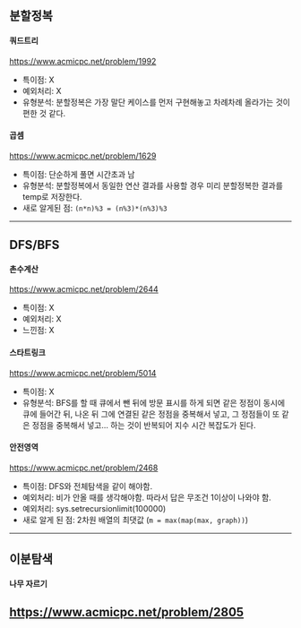 ## 분할정복
#### 쿼드트리
https://www.acmicpc.net/problem/1992
- 특이점: X
- 예외처리: X
- 유형분석: 분할정복은 가장 말단 케이스를 먼저 구현해놓고 차례차례 올라가는 것이 편한 것 같다.

#### 곱셈
https://www.acmicpc.net/problem/1629
- 특이점: 단순하게 풀면 시간초과 남
- 유형분석: 분할정복에서 동일한 연산 결과를 사용할 경우 미리 분할정복한 결과를 temp로 저장한다.
- 새로 알게된 점: `(n*n)%3 = (n%3)*(n%3)%3`

---
## DFS/BFS
#### 촌수계산
https://www.acmicpc.net/problem/2644
- 특이점: X
- 예외처리: X
- 느낀점: X

#### 스타트링크
https://www.acmicpc.net/problem/5014
- 특이점: X
- 유형분석: BFS를 할 때 큐에서 뺀 뒤에 방문 표시를 하게 되면 같은 정점이 동시에 큐에 들어간 뒤, 나온 뒤 그에 연결된 같은 정점을 중복해서 넣고, 그 정점들이 또 같은 정점을 중복해서 넣고... 하는 것이 반복되어 지수 시간 복잡도가 된다.

#### 안전영역
https://www.acmicpc.net/problem/2468
- 특이점: DFS와 전체탐색을 같이 해야함.
- 예외처리: 비가 안올 때를 생각해야함. 따라서 답은 무조건 1이상이 나와야 함. 
- 예외처리: sys.setrecursionlimit(100000)
- 새로 알게 된 점: 2차원 배열의 최댓값 (`m = max(map(max, graph))`)
---

## 이분탐색
#### 나무 자르기
https://www.acmicpc.net/problem/2805
- 